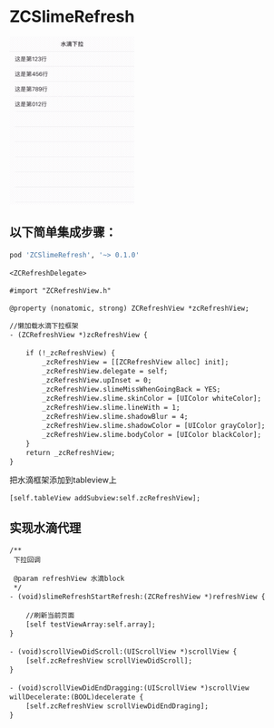 # ZCSlimeRefresh

![效果图](img/01.gif)

## 以下简单集成步骤：

```ruby
pod 'ZCSlimeRefresh', '~> 0.1.0'
```
```<ZCRefreshDelegate>```

```#import "ZCRefreshView.h"```

```@property (nonatomic, strong) ZCRefreshView *zcRefreshView;```
```
//懒加载水滴下拉框架
- (ZCRefreshView *)zcRefreshView {
    
    if (!_zcRefreshView) {
        _zcRefreshView = [[ZCRefreshView alloc] init];
        _zcRefreshView.delegate = self;
        _zcRefreshView.upInset = 0;
        _zcRefreshView.slimeMissWhenGoingBack = YES;
        _zcRefreshView.slime.skinColor = [UIColor whiteColor];
        _zcRefreshView.slime.lineWith = 1;
        _zcRefreshView.slime.shadowBlur = 4;
        _zcRefreshView.slime.shadowColor = [UIColor grayColor];
        _zcRefreshView.slime.bodyColor = [UIColor blackColor];
    }
    return _zcRefreshView;
}
```
把水滴框架添加到tableview上

```
[self.tableView addSubview:self.zcRefreshView];
```

## 实现水滴代理
```
/**
 下拉回调

 @param refreshView 水滴block
 */
- (void)slimeRefreshStartRefresh:(ZCRefreshView *)refreshView {
    
    //刷新当前页面
    [self testViewArray:self.array];
}

- (void)scrollViewDidScroll:(UIScrollView *)scrollView {
    [self.zcRefreshView scrollViewDidScroll];
}

- (void)scrollViewDidEndDragging:(UIScrollView *)scrollView willDecelerate:(BOOL)decelerate {
    [self.zcRefreshView scrollViewDidEndDraging];
}

```
